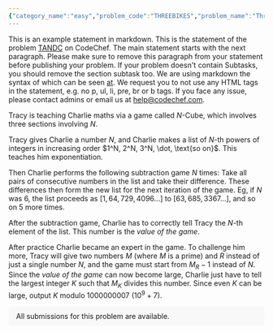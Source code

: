 ```yaml
---
{"category_name":"easy","problem_code":"THREEBIKES","problem_name":"Three Bikes","problemComponents":{"constraints":"- $1 \\leq T \\leq 5$\n- $3 \\leq N \\leq 10^5$\n- $0 \\leq M_i \\leq 10^6$\n- Sum of $N$ over all test cases does not exceed $10^5$\n","constraintsState":true,"subtasks":"","subtasksState":false,"inputFormat":"- The first line contains a single integer $T$, denoting the number of test cases. The description of $T$ test cases follows.\n- Each test case consists of two lines:\n- The first line contains an integer $N$, denoting the number of bikes available.\n- The next line contains $N$ space-separated integers $M_1, M_2, \\ldots, M_N$ denoting the mileage of each bike.","inputFormatState":true,"outputFormat":"For each test case, output a single line containing one integer - the number of ways to choose a triple of bikes.\n","outputFormatState":true,"sampleTestCases":{"0":{"id":1,"input":"3\n3\n4 5 6\n3\n1 2 4\n6\n2 6 8 9 10 13\n","output":"2\n0\n24","explanation":"**Test Case $1$**: The two ways to select three bikes are $(1,2,3)$ and $(1,3,2)$ (note that the triples are of indices, not values).\n\n**Test Case $2$**: There are no ways to select three bikes satisfying the given condition.\n\n**Test Case $3$**: Some ways to select three bikes are:\n- $(1, 2, 5)$\n- $(1, 5, 2)$\n- $(3, 1, 6)$\n- $(4, 3, 6)$\n- $(3, 2, 4)$\n- $(1, 6, 5)$","isDeleted":false}}},"video_editorial_url":"","languages_supported":{"0":"CPP14","1":"C","2":"JAVA","3":"PYTH 3.6","4":"CPP17","5":"PYTH","6":"PYP3","7":"CS2","8":"ADA","9":"PYPY","10":"TEXT","11":"PAS fpc","12":"NODEJS","13":"RUBY","14":"PHP","15":"GO","16":"HASK","17":"TCL","18":"PERL","19":"SCALA","20":"LUA","21":"kotlin","22":"BASH","23":"JS","24":"LISP sbcl","25":"rust","26":"PAS gpc","27":"BF","28":"CLOJ","29":"R","30":"D","31":"CAML","32":"FORT","33":"ASM","34":"swift","35":"FS","36":"WSPC","37":"LISP clisp","38":"SQL","39":"SCM guile","40":"PERL6","41":"ERL","42":"CLPS","43":"ICK","44":"NICE","45":"PRLG","46":"ICON","47":"COB","48":"SCM chicken","49":"PIKE","50":"SCM qobi","51":"ST","52":"SQLQ","53":"NEM"},"max_timelimit":1.5,"source_sizelimit":50000,"problem_author":"nandeesh_adm","problem_tester":"","date_added":"10-12-2021","tags":{"0":"dynamic","1":"easy","2":"nandeesh_adm","3":"start19"},"problem_difficulty_level":"Unavailable","best_tag":"Dynamic Programming","editorial_url":"https://discuss.codechef.com/problems/THREEBIKES","time":{"view_start_date":1639243800,"submit_start_date":1639243800,"visible_start_date":1639243800,"end_date":1735669800},"is_direct_submittable":false,"problemDiscussURL":"https://discuss.codechef.com/search?q=THREEBIKES","is_proctored":false,"visitedContests":{},"layout":"problem"}
---
```

This is an example statement in markdown. This is the statement of the problem [TANDC](https://codechef.com/problems/TANDC) on CodeChef. The main statement starts with the next paragraph. Please make sure to remove this paragraph from your statement before publishing your problem. If your problem doesn't contain Subtasks, you should remove the section subtask too. We are using markdown the syntax of which can be seen [at](https://github.com/showdownjs/showdown/wiki/Showdown's-Markdown-syntax). We request you to not use any HTML tags in the statement, e.g. no p, ul, li, pre, br or b tags. If you face any issue, please contact admins or email us at help@codechef.com.

Tracy is teaching Charlie maths via a game called $N$-Cube, which involves three sections involving $N$.

Tracy gives Charlie a number $N$, and Charlie makes a list of $N$-th powers of integers in increasing order $1^N, 2^N, 3^N, \dot, \text{so on}$. This teaches him exponentiation.

Then Charlie performs the following subtraction game $N$ times: Take all pairs of consecutive numbers in the list and take their difference. These differences then form the new list for the next iteration of the game. Eg, if $N$ was 6, the list proceeds as $[1, 64, 729, 4096 ... ]$ to $[63, 685, 3367 ...]$, and so on $5$ more times.

After the subtraction game, Charlie has to correctly tell Tracy the $N$-th element of the list. This number is the *value of the game*.

After practice Charlie became an expert in the game. To challenge him more, Tracy will give two numbers $M$ (where $M$ is a prime) and $R$ instead of just a single number $N$, and the game must start from $M_R - 1$ instead of $N$. Since the *value of the game* can now become large, Charlie just have to tell the largest integer $K$ such that $M_K$ divides this number. Since even $K$ can be large, output $K$ modulo 1000000007 ($10^9 + 7$).

<aside style='background: #f8f8f8;padding: 10px 15px;'><div>All submissions for this problem are available.</div></aside>